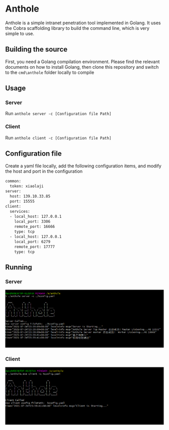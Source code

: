 # Anthole
Anthole is a simple intranet penetration tool implemented in Golang. It uses the Cobra scaffolding library to build the command line, which is very simple to use.

## Building the source
First, you need a Golang compilation environment. Please find the relevant documents on how to install Golang, then clone this repository and switch to the `cmd\anthole` folder locally to compile

## Usage

### Server
Run `anthole server -c [Configuration file Path]`

### Client
Run `anthole client -c [Configuration file Path]`

## Configuration file

Create a yaml file locally, add the following configuration items, and modify the host and port in the configuration

```
common:
  token: xiaolaji
server:
  host: 139.10.33.85
  port: 15555
client:
  services:
  - local_host: 127.0.0.1
    local_port: 3306
    remote_port: 16666
    type: tcp
  - local_host: 127.0.0.1
    local_port: 6279
    remote_port: 17777
    type: tcp
```

## Running

### Server
<p><img src="https://github.com/danzhuxia/Anthole/blob/main/images/server.png" alt="server" title="Server Running" /></p>

### Client
<p><img src="https://github.com/danzhuxia/Anthole/blob/main/images/client.png" alt="client" title="Client Running" /></p>